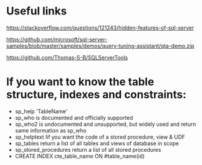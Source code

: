 # Useful links
https://stackoverflow.com/questions/121243/hidden-features-of-sql-server

https://github.com/microsoft/sql-server-samples/blob/master/samples/demos/query-tuning-assistant/qta-demo.zip

https://github.com/Thomas-S-B/SQLServerTools

# If you want to know the table structure, indexes and constraints:

* sp_help 'TableName'
* sp_who is documented and officially supported
* sp_who2 is undocumented and unsupported, but widely used and return same information as sp_who
* sp_helptext Iif you want the code of a stored procedure, view & UDF
* sp_tables return a list of all tables and views of database in scope
* sp_stored_procedures return a list of all stored procedures
* CREATE INDEX cte_table_name ON #table_name(id)
